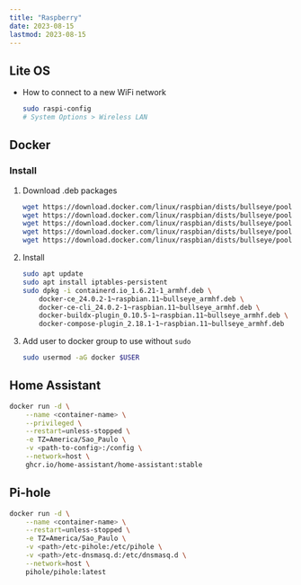 ```yaml
---
title: "Raspberry"
date: 2023-08-15
lastmod: 2023-08-15
---
```

## Lite OS
- How to connect to a new WiFi network
	```bash
	sudo raspi-config
	# System Options > Wireless LAN
	```

## Docker
### Install
1. Download .deb packages
	```bash
	wget https://download.docker.com/linux/raspbian/dists/bullseye/pool/stable/armhf/containerd.io_1.6.21-1_armhf.deb
	wget https://download.docker.com/linux/raspbian/dists/bullseye/pool/stable/armhf/docker-ce_24.0.2-1~raspbian.11~bullseye_armhf.deb
	wget https://download.docker.com/linux/raspbian/dists/bullseye/pool/stable/armhf/docker-ce-cli_24.0.2-1~raspbian.11~bullseye_armhf.deb
	wget https://download.docker.com/linux/raspbian/dists/bullseye/pool/stable/armhf/docker-buildx-plugin_0.10.5-1~raspbian.11~bullseye_armhf.deb
	wget https://download.docker.com/linux/raspbian/dists/bullseye/pool/stable/armhf/docker-compose-plugin_2.18.1-1~raspbian.11~bullseye_armhf.deb
	```

2. Install
	```bash
	sudo apt update
	sudo apt install iptables-persistent
	sudo dpkg -i containerd.io_1.6.21-1_armhf.deb \
		docker-ce_24.0.2-1~raspbian.11~bullseye_armhf.deb \
		docker-ce-cli_24.0.2-1~raspbian.11~bullseye_armhf.deb \
		docker-buildx-plugin_0.10.5-1~raspbian.11~bullseye_armhf.deb \
		docker-compose-plugin_2.18.1-1~raspbian.11~bullseye_armhf.deb
	```

3. Add user to docker group to use without `sudo`
	```bash
	sudo usermod -aG docker $USER
	```

## Home Assistant
```bash
docker run -d \
	--name <container-name> \
	--privileged \
	--restart=unless-stopped \
	-e TZ=America/Sao_Paulo \
	-v <path-to-config>:/config \
	--network=host \
	ghcr.io/home-assistant/home-assistant:stable
```

## Pi-hole
```bash
docker run -d \
	--name <container-name> \
	--restart=unless-stopped \
	-e TZ=America/Sao_Paulo \
	-v <path>/etc-pihole:/etc/pihole \
	-v <path>/etc-dnsmasq.d:/etc/dnsmasq.d \
	--network=host \
	pihole/pihole:latest
```